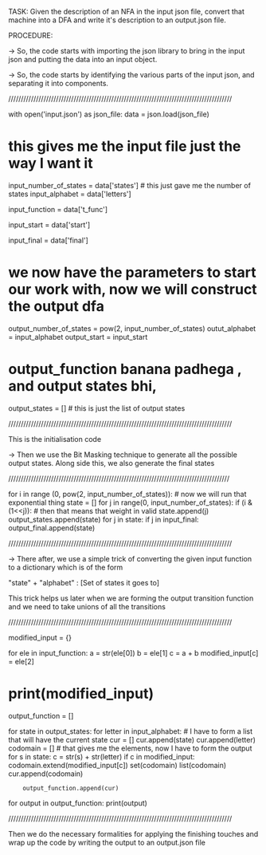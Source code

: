 TASK:
    Given the description of an NFA in the input json file, convert that machine into a DFA and write it's description to an output.json file.

PROCEDURE:

-> So, the code starts with importing the json library to bring in the input json and putting the data into an input object.



-> So, the code starts by identifying the various parts of the input json, and separating it into components.


/////////////////////////////////////////////////////////////////////////////////////////

with open('input.json') as json_file:
    data = json.load(json_file)

# this gives me the input file just the way I want it

input_number_of_states = data['states']  # this just gave me the number of states
input_alphabet = data['letters']

input_function = data['t_func']

input_start = data['start']

input_final = data['final']

# we now have the parameters to start our work with, now we will construct the output dfa
output_number_of_states = pow(2, input_number_of_states)
outut_alphabet = input_alphabet
output_start = input_start

# output_function banana padhega , and output states bhi,

output_states = [] # this is just the list of output states

/////////////////////////////////////////////////////////////////////////////////////////


This is the initialisation code

-> Then we use the Bit Masking technique to generate all the possible output states. Along side this, we also generate the final states

////////////////////////////////////////////////////////////////////////////////////////

for i in range (0, pow(2, input_number_of_states)):
    # now we will run that exponential thing
    state = []
    for j in range(0, input_number_of_states):
        if (i & (1<<j)):
            # then that means that weight in valid
            state.append(j)
    output_states.append(state)
    for j in state:
        if j in input_final:
            output_final.append(state)


/////////////////////////////////////////////////////////////////////////////////////////


-> There after, we use a simple trick of converting the given input function to a dictionary which is of the form

"state" + "alphabet" : [Set of states it goes to]

This trick helps us later when we are forming the output transition function and we need to take unions of all the transitions

/////////////////////////////////////////////////////////////////////////////////////////

modified_input = {}

for ele in input_function:
    a = str(ele[0])
    b = ele[1]
    c = a + b
    modified_input[c] = ele[2]


# print(modified_input)
output_function = []

for state in output_states:
    for letter in input_alphabet:
        # I have to form a list that will have the current state
        cur = []
        cur.append(state)
        cur.append(letter)
        codomain = []
        # that gives me the elements, now I have to form the output
        for s in state:
            c = str(s) + str(letter)
            if c in modified_input:
                codomain.extend(modified_input[c])
        set(codomain)
        list(codomain)
        cur.append(codomain)

        output_function.append(cur)


for output in output_function:
    print(output)

/////////////////////////////////////////////////////////////////////////////////////////


Then we do the necessary formalities for applying the finishing touches and wrap up the code by writing the output to an output.json file